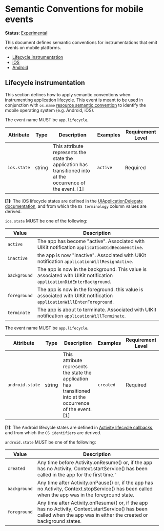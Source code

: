 # Semantic Conventions for mobile events

**Status**: [Experimental][DocumentStatus]

This document defines semantic conventions for instrumentations that emit events on mobile platforms.

<!-- toc -->

- [Lifecycle instrumentation](#lifecycle-instrumentation)
- [iOS](#ios)
- [Android](#android)

<!-- tocstop -->

## Lifecycle instrumentation

This section defines how to apply semantic conventions when instrumenting application lifecycle.
This event is meant to be used in conjunction with `os.name` [resource semantic convention](/docs/resource/os.md) to identify the mobile operating system (e.g. Android, iOS).

<!-- semconv ios.lifecycle.events -->
The event name MUST be `app.lifecycle`.

| Attribute  | Type | Description  | Examples  | Requirement Level |
|---|---|---|---|---|
| `ios.state` | string | This attribute represents the state the application has transitioned into at the occurrence of the event. [1] | `active` | Required |

**[1]:** The iOS lifecycle states are defined in the [UIApplicationDelegate documentation](https://developer.apple.com/documentation/uikit/uiapplicationdelegate#1656902), and from which the `OS terminology` column values are derived.

`ios.state` MUST be one of the following:

| Value  | Description |
|---|---|
| `active` | The app has become "active". Associated with UIKit notification `applicationDidBecomeActive`. |
| `inactive` | the app is now "inactive". Associated with UIKit notification `applicationWillResignActive`. |
| `background` | The app is now in the background. This value is associated with UIKit notification `applicationDidEnterBackground`. |
| `foreground` | The app is now in the foreground. this value is associated with UIKit notification `applicationWillEnterForeground`. |
| `terminate` | The app is about to terminate. Associated with UIKit notification `applicationWillTerminate`. |
<!-- endsemconv -->

<!-- semconv android.lifecycle.events -->
The event name MUST be `app.lifecycle`.

| Attribute  | Type | Description  | Examples  | Requirement Level |
|---|---|---|---|---|
| `android.state` | string | This attribute represents the state the application has transitioned into at the occurrence of the event. [1] | `created` | Required |

**[1]:** The Android lifecycle states are defined in [Activity lifecycle callbacks](https://developer.android.com/guide/components/activities/activity-lifecycle#lc), and from which the `OS identifiers` are derived.

`android.state` MUST be one of the following:

| Value  | Description |
|---|---|
| `created` | Any time before Activity.onResume() or, if the app has no Activity, Context.startService() has been called in the app for the first time.' |
| `background` | Any time after Activity.onPause() or, if the app has no Activity, Context.stopService() has been called when the app was in the foreground state. |
| `foreground` | Any time after Activity.onResume() or, if the app has no Activity, Context.startService() has been called when the app was in either the created or background states. |
<!-- endsemconv -->

[DocumentStatus]: https://github.com/open-telemetry/opentelemetry-specification/tree/v1.22.0/specification/document-status.md
